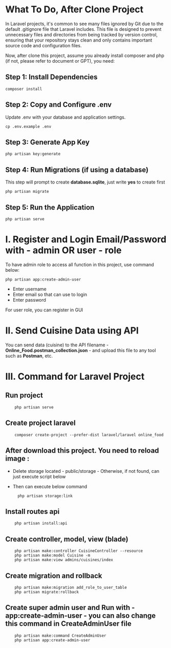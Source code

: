 # What To Do, After Clone Project

In Laravel projects, it's common to see many files ignored by Git due to the default .gitignore file that Laravel includes. This file is designed to prevent unnecessary files and directories from being tracked by version control, ensuring that your repository stays clean and only contains important source code and configuration files.

Now, after clone this project, assume you already install composer and php (if not, please refer to document or GPT), you need:

## Step 1: Install Dependencies

    composer install

## Step 2: Copy and Configure .env
Update .env with your database and application settings.

    cp .env.example .env

## Step 3: Generate App Key

    php artisan key:generate

## Step 4: Run Migrations (if using a database)
This step will prompt to create **database.sqlite**, just write **yes** to create first

    php artisan migrate

## Step 5: Run the Application

    php artisan serve

# I. Register and Login Email/Password with - admin OR user - role

To have admin role to access all function in this project, use command below:

    php artisan app:create-admin-user

- Enter username
- Enter email so that can use to login
- Enter password 

For user role, you can register in GUI

# II. Send Cuisine Data using API

You can send data (cuisine) to the API filename - **Online_Food.postman_collection.json** - and upload this file to any tool such as **Postman**, etc.

# III. Command for Laravel Project

## Run project

        php artisan serve

## Create project laravel
        
        composer create-project --prefer-dist laravel/laravel online_food

## After download this project. You need to reload image : 
- Delete storage located - public/storage - Otherwise, if not found, can just execute script below
- Then can execute below command

        php artisan storage:link

## Install routes api

        php artisan install:api

## Create controller, model, view (blade)

        php artisan make:controller CuisineController --resource
        php artisan make:model Cuisine -m
        php artisan make:view admins/cuisines/index

## Create migration and rollback

        php artisan make:migration add_role_to_user_table
        php artisan migrate:rollback

## Create super admin user and Run with - **app:create-admin-user** - you can also change this command in **CreateAdminUser** file
        php artisan make:command CreateAdminUser
        php artisan app:create-admin-user
